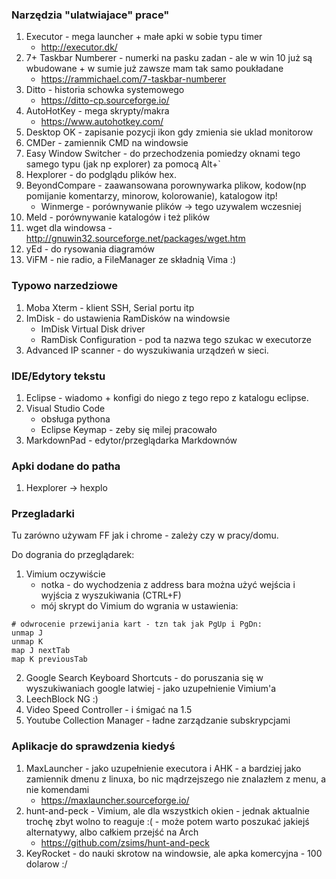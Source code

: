 ### Narzędzia "ulatwiajace" prace" ###
1. Executor - mega launcher + małe apki w sobie typu timer
	- http://executor.dk/
2. 7+ Taskbar Numberer - numerki na pasku zadan - ale w win 10 już są wbudowane + w sumie już zawsze mam tak samo poukładane
	- https://rammichael.com/7-taskbar-numberer
3. Ditto - historia schowka systemowego
	- https://ditto-cp.sourceforge.io/
4. AutoHotKey - mega skrypty/makra
	- https://www.autohotkey.com/
5. Desktop OK - zapisanie pozycji ikon gdy zmienia sie uklad monitorow
6. CMDer - zamiennik CMD na windowsie
7. Easy Window Switcher - do przechodzenia pomiedzy oknami tego samego typu (jak np explorer) za pomocą Alt+`
8. Hexplorer - do podglądu plików hex.
9. BeyondCompare - zaawansowana porownywarka plikow, kodow(np pomijanie komentarzy, minorow, kolorowanie), katalogow itp!
	- Winmerge - porównywanie plików <nazwa to winmergeU> -> tego uzywalem wczesniej
10. Meld - porównywanie katalogów i też plików
11. wget dla windowsa - http://gnuwin32.sourceforge.net/packages/wget.htm
12. yEd - do rysowania diagramów
13. ViFM - nie radio, a FileManager ze składnią Vima :)

### Typowo narzedziowe ###
1. Moba Xterm - klient SSH, Serial portu itp
2. ImDisk - do ustawienia RamDisków na windowsie
	- ImDisk Virtual Disk driver
	- RamDisk Configuration - pod ta nazwa tego szukac w executorze
3. Advanced IP scanner - do wyszukiwania urządzeń w sieci.

### IDE/Edytory tekstu ###

1. Eclipse - wiadomo + konfigi do niego z tego repo z katalogu eclipse.
2. Visual Studio Code
	- obsługa pythona
	- Eclipse Keymap - zeby się milej pracowało
3. MarkdownPad - edytor/przeglądarka Markdownów



### Apki dodane do patha ###

1. Hexplorer -> hexplo <nazwa pliku do uruchomienia>

### Przegladarki ###
Tu zarówno używam FF jak i chrome - zależy czy w pracy/domu.

Do dogrania do przeglądarek:
1. Vimium oczywiście
	- notka - do wychodzenia z address bara można użyć wejścia i wyjścia z wyszukiwania (CTRL+F)
	- mój skrypt do Vimium do wgrania w ustawienia:
```
# odwrocenie przewijania kart - tzn tak jak PgUp i PgDn:
unmap J
unmap K
map J nextTab
map K previousTab
```
2. Google Search Keyboard Shortcuts - do poruszania się w wyszukiwaniach google latwiej - jako uzupełnienie Vimium'a
3. LeechBlock NG :)
4. Video Speed Controller - i śmigać na 1.5
5. Youtube Collection Manager - ładne zarządzanie subskrypcjami


### Aplikacje do sprawdzenia kiedyś ###

1. MaxLauncher - jako uzupełnienie executora i AHK - a bardziej jako zamiennik dmenu z linuxa, bo nic mądrzejszego nie znalazłem z menu, a nie komendami
	- https://maxlauncher.sourceforge.io/	
2. hunt-and-peck - Vimium, ale dla wszystkich okien - jednak aktualnie trochę zbyt wolno to reaguje :( - może potem warto poszukać jakiejś alternatywy, albo całkiem przejść na Arch
	- https://github.com/zsims/hunt-and-peck
3. KeyRocket - do nauki skrotow na windowsie, ale apka komercyjna - 100 dolarow :/